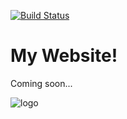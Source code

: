 [![Build Status](https://travis-ci.com/sansarip/my-website.svg?token=jpKjUR4ApUCejSvjRvcX&branch=master)](https://travis-ci.com/sansarip/my-website)

# My Website!

Coming soon...

![logo](https://i.gyazo.com/3e9352aa87d3985402772f963745c8ea.png)
